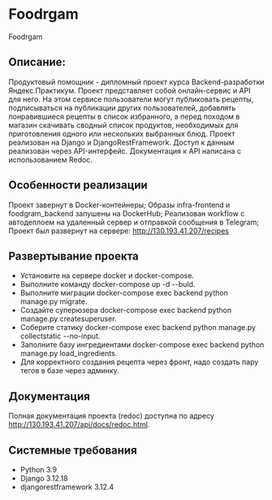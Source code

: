 # Foodrgam
Foodrgam

## Описание:
Продуктовый помощник - дипломный проект курса Backend-разработки Яндекс.Практикум. Проект представляет собой онлайн-сервис и API для него. На этом сервисе пользователи могут публиковать рецепты, подписываться на публикации других пользователей, добавлять понравившиеся рецепты в список избранного, а перед походом в магазин скачивать сводный список продуктов, необходимых для приготовления одного или нескольких выбранных блюд.
Проект реализован на Django и DjangoRestFramework. Доступ к данным реализован через API-интерфейс. Документация к API написана с использованием Redoc.

## Особенности реализации
Проект завернут в Docker-контейнеры;
Образы infra-frontend и foodgram_backend запушены на DockerHub;
Реализован workflow c автодеплоем на удаленный сервер и отправкой сообщения в Telegram;
Проект был развернут на сервере: http://130.193.41.207/recipes

## Развертывание проекта
  - Установите на сервере docker и docker-compose.
  - Выполните команду docker-compose up -d --buld.
  - Выполните миграции docker-compose exec backend python manage.py migrate.
  - Создайте суперюзера docker-compose exec backend python manage.py createsuperuser.
  - Соберите статику docker-compose exec backend python manage.py collectstatic --no-input.
  - Заполните базу ингредиентами docker-compose exec backend python manage.py load_ingredients.
  - Для корректного создания рецепта через фронт, надо создать пару тегов в базе через админку.

## Документация
Полная документация проeкта (redoc) доступна по адресу http://130.193.41.207/api/docs/redoc.html.

## Системные требования
- Python 3.9
- Django 3.12.18
- djangorestframework 3.12.4
